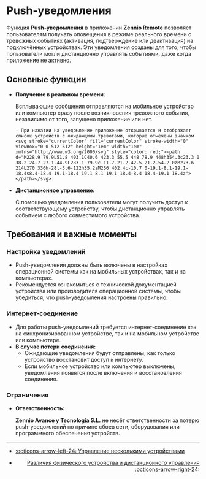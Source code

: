# Push-уведомления

Функция **Push-уведомления** в приложении **Zennio Remote** позволяет пользователям получать оповещения в режиме реального времени о тревожных событиях (активация, подтверждение или деактивация) на подключённых устройствах. Эти уведомления созданы для того, чтобы пользователи могли дистанционно управлять событиями, даже когда приложение не активно.

## Основные функции

* **Получение в реальном времени:**

    Всплывающие сообщения отправляются на мобильное устройство или компьютер сразу после возникновения тревожного события, независимо от того, запущено приложение или нет.
      
      - При нажатии на уведомление приложение открывается и отображает список устройств с ожидающими тревогами, которые отмечены значком <svg stroke="currentColor" fill="currentColor" stroke-width="0" viewBox="0 0 512 512" height="1em" width="1em" xmlns="http://www.w3.org/2000/svg" style="color: red;"><path d="M228.9 79.9L51.8 403.1C40.6 423.3 55.5 448 78.9 448h354.3c23.3 0 38.2-24.7 27.1-44.9L283.1 79.9c-11.7-21.2-42.5-21.2-54.2 0zM273.6 214L270 336h-28l-3.6-122h35.2zM256 402.4c-10.7 0-19.1-8.1-19.1-18.4s8.4-18.4 19.1-18.4 19.1 8.1 19.1 18.4-8.4 18.4-19.1 18.4z"></path></svg>.

* **Дистанционное управление:**
  
    С помощью уведомления пользователи могут получить доступ к соответствующему устройству, чтобы дистанционно управлять событием с любого совместимого устройства.

## Требования и важные моменты

### Настройка уведомлений

- Push-уведомления должны быть включены в настройках операционной системы как на мобильных устройствах, так и на компьютерах.
- Рекомендуется ознакомиться с технической документацией устройства или производителя операционной системы, чтобы убедиться, что push-уведомления настроены правильно.

### Интернет-соединение

- Для работы push-уведомлений требуется интернет-соединение как на синхронизированном устройстве, так и на мобильном устройстве или компьютере.
- **В случае потери соединения:**
    - Ожидающие уведомления будут отправлены, как только устройство восстановит доступ к интернету.
    - Если мобильное устройство или компьютер выключены, уведомления появятся после включения и восстановления соединения.

### Ограничения

- **Ответственность:**
    
    **Zennio Avance y Tecnología S.L.** не несёт ответственности за потерю push-уведомлений по причине сбоев сети, оборудования или программного обеспечения устройств.

------

<div class="grid cards" markdown>

- <div class="card" style="text-align: left;">

    [:octicons-arrow-left-24: Управление несколькими устройствами](/zr-manual-ru/devices/multiple_devices_management)

- <div class="card" style="text-align: right;">
  
    [Различия физического устройства и дистанционного управления :octicons-arrow-right-24:](/zr-manual-ru/devices/device_vs_remote_control)

</div></div></div>